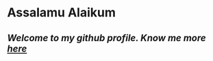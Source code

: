 # Assalamu Alaikum 
## *Welcome to my github profile. Know me more  [here](https://www.facebook.com/uzzalahamedrobin)*
